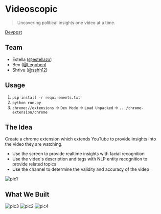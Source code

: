 # Videoscopic

> Uncovering political insights one video at a time.

[Devpost](https://devpost.com/software/videoscopic)

## Team

* Estella ([@estellazx](https://github.com/estellazx))
* Ben ([@Legoben](https://github.com/Legoben))
* Shrivu ([@sshh12](https://github.com/sshh12))

## Usage

1. `pip install -r requirements.txt`
2. `python run.py`
3. `chrome://extensions` -> `Dev Mode` -> `Load Unpacked` -> `.../chrome-extension/chrome`

## The Idea

Create a chrome extension which extends YouTube to provide insights into the video they are watching.
* Use the screen to provide realtime insights with facial recognition
* Use the video's description and tags with NLP entity recognition to provide related topics
* Use the channel to determine the validity and accuracy of the video

![pic1](https://user-images.githubusercontent.com/6625384/56474212-4fbb4880-643c-11e9-9ab6-6b26114996b7.jpg)

## What We Built

![pic3](https://user-images.githubusercontent.com/6625384/56474300-c278f380-643d-11e9-8799-892fd4ce84d3.png)
![pic2](https://user-images.githubusercontent.com/6625384/56474270-2222cf00-643d-11e9-884b-067410291ad6.png)
![pic4](https://user-images.githubusercontent.com/6625384/56474311-ea685700-643d-11e9-8505-3652621e2b29.png)